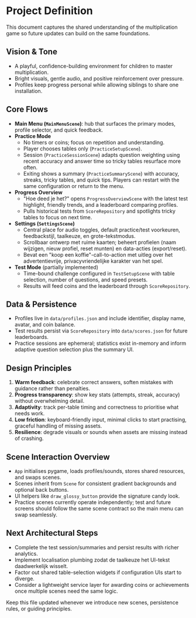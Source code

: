# Project Definition

This document captures the shared understanding of the multiplication game so future updates can build on the same foundations.

## Vision & Tone
- A playful, confidence-building environment for children to master multiplication.
- Bright visuals, gentle audio, and positive reinforcement over pressure.
- Profiles keep progress personal while allowing siblings to share one installation.

## Core Flows
- **Main Menu (`MainMenuScene`)**: hub that surfaces the primary modes, profile selector, and quick feedback.
- **Practice Mode**
  - No timers or coins; focus on repetition and understanding.
  - Player chooses tables only (`PracticeSetupScene`).
  - Session (`PracticeSessionScene`) adapts question weighting using recent accuracy and answer time so tricky tables resurface more often.
  - Exiting shows a summary (`PracticeSummaryScene`) with accuracy, streaks, tricky tables, and quick tips. Players can restart with the same configuration or return to the menu.
- **Progress Overview**
  - "Hoe deed je het?" opens `ProgressOverviewScene` with the latest test highlight, friendly trends, and a leaderboard comparing profiles.
  - Pulls historical tests from `ScoreRepository` and spotlights tricky tables to focus on next time.
- **Settings (`SettingsScene`)**
  - Central place for audio toggles, default practice/test voorkeuren, feedbackstijl, taalkeuze, en grote-tekstmodus.
  - Scrollbaar ontwerp met ruime kaarten; beheert profielen (naam wijzigen, nieuw profiel, reset munten) en data-acties (export/reset).
  - Bevat een "koop een koffie"-call-to-action met uitleg over het advertentievrije, privacyvriendelijke karakter van het spel.
- **Test Mode** (partially implemented)
  - Time-bound challenge configured in `TestSetupScene` with table selection, number of questions, and speed presets.
  - Results will feed coins and the leaderboard through `ScoreRepository`.

## Data & Persistence
- Profiles live in `data/profiles.json` and include identifier, display name, avatar, and coin balance.
- Test results persist via `ScoreRepository` into `data/scores.json` for future leaderboards.
- Practice sessions are ephemeral; statistics exist in-memory and inform adaptive question selection plus the summary UI.

## Design Principles
1. **Warm feedback**: celebrate correct answers, soften mistakes with guidance rather than penalties.
2. **Progress transparency**: show key stats (attempts, streak, accuracy) without overwhelming detail.
3. **Adaptivity**: track per-table timing and correctness to prioritise what needs work.
4. **Low friction**: keyboard-friendly input, minimal clicks to start practising, graceful handling of missing assets.
5. **Resilience**: degrade visuals or sounds when assets are missing instead of crashing.

## Scene Interaction Overview
- `App` initialises pygame, loads profiles/sounds, stores shared resources, and swaps scenes.
- Scenes inherit from `Scene` for consistent gradient backgrounds and optional back buttons.
- UI helpers like `draw_glossy_button` provide the signature candy look.
- Practice scenes currently operate independently; test and future screens should follow the same scene contract so the main menu can swap seamlessly.

## Next Architectural Steps
- Complete the test session/summaries and persist results with richer analytics.
- Implement localisation plumbing zodat de taalkeuze het UI-tekst daadwerkelijk wisselt.
- Factor out shared table-selection widgets if configuration UIs start to diverge.
- Consider a lightweight service layer for awarding coins or achievements once multiple scenes need the same logic.

Keep this file updated whenever we introduce new scenes, persistence rules, or guiding principles.
